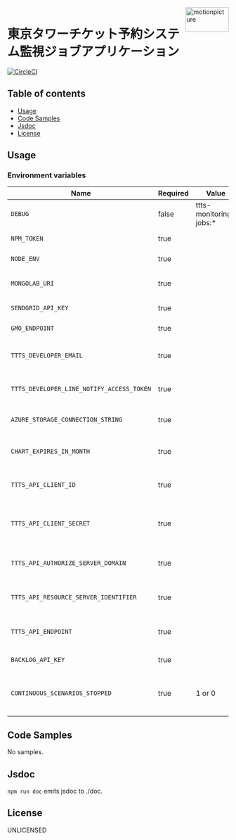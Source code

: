 <img src="https://motionpicture.jp/images/common/logo_01.svg" alt="motionpicture" title="motionpicture" align="right" height="56" width="98"/>

# 東京タワーチケット予約システム監視ジョブアプリケーション

[![CircleCI](https://circleci.com/gh/motionpicture/ttts-monitoring-jobs.svg?style=svg&circle-token=3f19d3ae6b688567589a4d877acc4a45cc6cc737)](https://circleci.com/gh/motionpicture/ttts-monitoring-jobs)


## Table of contents

* [Usage](#usage)
* [Code Samples](#code-samples)
* [Jsdoc](#jsdoc)
* [License](#license)

## Usage

### Environment variables

| Name                                      | Required | Value                  | Purpose                      |
| ----------------------------------------- | -------- | ---------------------- | ---------------------------- |
| `DEBUG`                                   | false    | ttts-monitoring-jobs:* | Debug                        |
| `NPM_TOKEN`                               | true     |                        | NPM auth token               |
| `NODE_ENV`                                | true     |                        | environment name             |
| `MONGOLAB_URI`                            | true     |                        | MongoDB connection URI       |
| `SENDGRID_API_KEY`                        | true     |                        | SendGrid API Key             |
| `GMO_ENDPOINT`                            | true     |                        | GMO API endpoint             |
| `TTTS_DEVELOPER_EMAIL`                    | true     |                        | 開発者通知用メールアドレス          |
| `TTTS_DEVELOPER_LINE_NOTIFY_ACCESS_TOKEN` | true     |                        | LINE Notifyでのレポート通知        |
| `AZURE_STORAGE_CONNECTION_STRING`         | true     |                        | Save charts on azure storage |
| `CHART_EXPIRES_IN_MONTH`                  | true     |                        | チャート表示有効期間(ヵ月)        |
| `TTTS_API_CLIENT_ID`                      | true     |                        | TTTS APIクライアントID             |
| `TTTS_API_CLIENT_SECRET`                  | true     |                        | TTTS APIクライアントシークレット         |
| `TTTS_API_AUTHORIZE_SERVER_DOMAIN`        | true     |                        | TTTS API認可サーバードメイン         |
| `TTTS_API_RESOURCE_SERVER_IDENTIFIER`     | true     |                        | TTTS APIリソースサーバー識別子       |
| `TTTS_API_ENDPOINT`                       | true     |                        | TTTS APIエンドポイント              |
| `BACKLOG_API_KEY`                         | true     |                        | バックログAPI key                 |
| `CONTINUOUS_SCENARIOS_STOPPED`            | true     | 1 or 0                 | 継続的なシナリオを止めるかどうか         |

## Code Samples

No samples.

## Jsdoc

`npm run doc` emits jsdoc to ./doc.

## License

UNLICENSED
